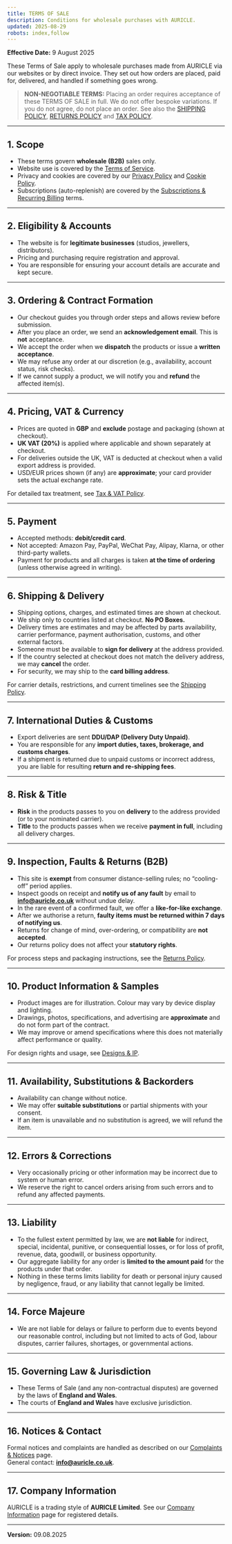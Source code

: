 ```yaml
---
title: TERMS OF SALE
description: Conditions for wholesale purchases with AURICLE.
updated: 2025-08-29
robots: index,follow
---
```

<div className="information-page">


**Effective Date:** 9 August 2025

These Terms of Sale apply to wholesale purchases made from AURICLE via our websites or by direct invoice. They set out how orders are placed, paid for, delivered, and handled if something goes wrong.

> **NON-NEGOTIABLE TERMS:** Placing an order requires acceptance of these TERMS OF SALE in full. We do not offer bespoke variations. If you do not agree, do not place an order. See also the [SHIPPING POLICY](/shipping-policy), [RETURNS POLICY](/returns-policy) and [TAX POLICY](/tax-policy).

---

## 1. Scope

- These terms govern **wholesale (B2B)** sales only.  
- Website use is covered by the [Terms of Service](/information/terms-of-service).  
- Privacy and cookies are covered by our [Privacy Policy](/information/privacy) and [Cookie Policy](/information/cookies).  
- Subscriptions (auto-replenish) are covered by the [Subscriptions & Recurring Billing](/information/subscriptions) terms.

---

## 2. Eligibility & Accounts

- The website is for **legitimate businesses** (studios, jewellers, distributors).  
- Pricing and purchasing require registration and approval.  
- You are responsible for ensuring your account details are accurate and kept secure.

---

## 3. Ordering & Contract Formation

- Our checkout guides you through order steps and allows review before submission.  
- After you place an order, we send an **acknowledgement email**. This is **not** acceptance.  
- We accept the order when we **dispatch** the products or issue a **written acceptance**.  
- We may refuse any order at our discretion (e.g., availability, account status, risk checks).  
- If we cannot supply a product, we will notify you and **refund** the affected item(s).

---

## 4. Pricing, VAT & Currency

- Prices are quoted in **GBP** and **exclude** postage and packaging (shown at checkout).  
- **UK VAT (20%)** is applied where applicable and shown separately at checkout.  
- For deliveries outside the UK, VAT is deducted at checkout when a valid export address is provided.  
- USD/EUR prices shown (if any) are **approximate**; your card provider sets the actual exchange rate.

For detailed tax treatment, see [Tax & VAT Policy](/information/tax-vat).

---

## 5. Payment

- Accepted methods: **debit/credit card**.  
- Not accepted: Amazon Pay, PayPal, WeChat Pay, Alipay, Klarna, or other third-party wallets.  
- Payment for products and all charges is taken **at the time of ordering** (unless otherwise agreed in writing).

---

## 6. Shipping & Delivery

- Shipping options, charges, and estimated times are shown at checkout.  
- We ship only to countries listed at checkout. **No PO Boxes.**  
- Delivery times are estimates and may be affected by parts availability, carrier performance, payment authorisation, customs, and other external factors.  
- Someone must be available to **sign for delivery** at the address provided.  
- If the country selected at checkout does not match the delivery address, we may **cancel** the order.  
- For security, we may ship to the **card billing address**.

For carrier details, restrictions, and current timelines see the [Shipping Policy](/information/shipping).

---

## 7. International Duties & Customs

- Export deliveries are sent **DDU/DAP (Delivery Duty Unpaid)**.  
- You are responsible for any **import duties, taxes, brokerage, and customs charges**.  
- If a shipment is returned due to unpaid customs or incorrect address, you are liable for resulting **return and re-shipping fees**.

---

## 8. Risk & Title

- **Risk** in the products passes to you on **delivery** to the address provided (or to your nominated carrier).  
- **Title** to the products passes when we receive **payment in full**, including all delivery charges.

---

## 9. Inspection, Faults & Returns (B2B)

- This site is **exempt** from consumer distance-selling rules; no “cooling-off” period applies.  
- Inspect goods on receipt and **notify us of any fault** by email to **info@auricle.co.uk** without undue delay.  
- In the rare event of a confirmed fault, we offer a **like-for-like exchange**.  
- After we authorise a return, **faulty items must be returned within 7 days of notifying us**.  
- Returns for change of mind, over-ordering, or compatibility are **not accepted**.  
- Our returns policy does not affect your **statutory rights**.

For process steps and packaging instructions, see the [Returns Policy](/information/returns).

---

## 10. Product Information & Samples

- Product images are for illustration. Colour may vary by device display and lighting.  
- Drawings, photos, specifications, and advertising are **approximate** and do not form part of the contract.  
- We may improve or amend specifications where this does not materially affect performance or quality.

For design rights and usage, see [Designs & IP](/information/ip).

---

## 11. Availability, Substitutions & Backorders

- Availability can change without notice.  
- We may offer **suitable substitutions** or partial shipments with your consent.  
- If an item is unavailable and no substitution is agreed, we will refund the item.

---

## 12. Errors & Corrections

- Very occasionally pricing or other information may be incorrect due to system or human error.  
- We reserve the right to cancel orders arising from such errors and to refund any affected payments.

---

## 13. Liability

- To the fullest extent permitted by law, we are **not liable** for indirect, special, incidental, punitive, or consequential losses, or for loss of profit, revenue, data, goodwill, or business opportunity.  
- Our aggregate liability for any order is **limited to the amount paid** for the products under that order.  
- Nothing in these terms limits liability for death or personal injury caused by negligence, fraud, or any liability that cannot legally be limited.

---

## 14. Force Majeure

- We are not liable for delays or failure to perform due to events beyond our reasonable control, including but not limited to acts of God, labour disputes, carrier failures, shortages, or governmental actions.

---

## 15. Governing Law & Jurisdiction

- These Terms of Sale (and any non-contractual disputes) are governed by the laws of **England and Wales**.  
- The courts of **England and Wales** have exclusive jurisdiction.

---

## 16. Notices & Contact

Formal notices and complaints are handled as described on our [Complaints & Notices](/information/complaints) page.  
General contact: **info@auricle.co.uk**.

---

## 17. Company Information

AURICLE is a trading style of **AURICLE Limited**. See our [Company Information](/information/company) page for registered details.

---

**Version:** 09.08.2025
</div>